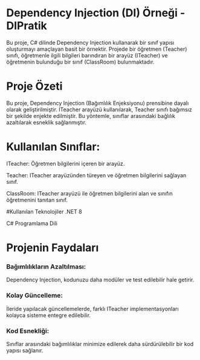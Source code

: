 

# Dependency Injection (DI) Örneği - DIPratik
Bu proje, C# dilinde Dependency Injection kullanarak bir sınıf yapısı oluşturmayı amaçlayan basit bir örnektir. Projede bir öğretmen (Teacher) sınıfı, öğretmenle ilgili bilgileri barındıran bir arayüz (ITeacher) ve öğretmenin bulunduğu bir sınıf (ClassRoom) bulunmaktadır.

# Proje Özeti
Bu proje, Dependency Injection (Bağımlılık Enjeksiyonu) prensibine dayalı olarak geliştirilmiştir. ITeacher arayüzü kullanılarak, Teacher sınıfı bağımsız bir şekilde enjekte edilmiştir. Bu yöntemle, sınıflar arasındaki bağlılık azaltılarak esneklik sağlanmıştır.

# Kullanılan Sınıflar:
ITeacher: Öğretmen bilgilerini içeren bir arayüz.

Teacher: ITeacher arayüzünden türeyen ve öğretmen bilgilerini sağlayan sınıf.

ClassRoom: ITeacher arayüzü ile öğretmen bilgilerini alan ve sınıfın öğretmenini tanıtan sınıf.

#Kullanılan Teknolojiler
.NET 8

C# Programlama Dili

# Projenin Faydaları

### Bağımlılıkların Azaltılması: 
  Dependency Injection, kodunuzu daha modüler ve test edilebilir hale getirir.
### Kolay Güncelleme: 
İleride yapılacak güncellemelerde, farklı ITeacher implementasyonları kolayca sisteme entegre edilebilir.
### Kod Esnekliği:
Sınıflar arasındaki bağımlılıklar minimize edilerek daha sürdürülebilir bir kod yapısı sağlanır.
